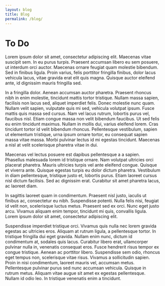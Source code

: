 ```yaml
---
layout: blog
title: Blog
permalink: /blog/
---
```


# To Do

Lorem ipsum dolor sit amet, consectetur adipiscing elit. Maecenas vitae suscipit sem. In eu purus turpis. Praesent accumsan libero eu sem posuere, ut interdum orci auctor. Maecenas ornare feugiat quam molestie bibendum. Sed in finibus ligula. Proin varius, felis porttitor fringilla finibus, dolor lacus vehicula lacus, vitae gravida erat elit quis magna. Quisque auctor eleifend ante, id dignissim mauris fringilla sed.

In a fringilla dolor. Aenean accumsan auctor pharetra. Praesent rhoncus nibh in enim molestie, tincidunt mattis tortor tristique. Nullam massa sapien, facilisis non lacus sed, aliquet imperdiet felis. Donec molestie nunc quam. Nullam velit sapien, vulputate quis mi sed, vehicula volutpat ipsum. Fusce mattis quis massa sed cursus. Nam vel lacus rutrum, lobortis purus vel, faucibus nisl. Etiam congue massa non velit bibendum faucibus. Ut sed felis eu enim tincidunt maximus. Nullam in mollis dui, varius eleifend lorem. Cras tincidunt tortor id velit bibendum rhoncus. Pellentesque vestibulum, sapien ut elementum tristique, urna ipsum ornare tortor, eu consequat sapien massa vitae massa. Morbi pulvinar lectus id mi egestas tincidunt. Maecenas a nisl at velit scelerisque pharetra vitae in dui.

Maecenas vel lectus posuere est dapibus pellentesque a a sapien. Phasellus malesuada lorem id tristique ornare. Nam volutpat ultricies orci placerat pharetra. Mauris ultricies turpis vel ante eleifend congue. Quisque et viverra ante. Quisque egestas turpis eu dolor dictum pharetra. Vestibulum in diam pellentesque, tristique justo et, lobortis purus. Etiam laoreet cursus nisl dictum facilisis. Sed ac dignissim erat. Curabitur sit amet pharetra lacus, ac laoreet diam.

In sagittis laoreet quam in condimentum. Praesent nisl justo, iaculis ut finibus ac, consectetur eu nibh. Suspendisse potenti. Nulla felis nisi, feugiat id velit non, scelerisque luctus metus. Praesent sed ex orci. Nunc eget justo arcu. Vivamus aliquam enim tempor, tincidunt mi quis, convallis ligula. Lorem ipsum dolor sit amet, consectetur adipiscing elit.

Suspendisse imperdiet tristique orci. Vivamus quis nulla nec lorem gravida egestas ac ultricies eros. Aliquam at rutrum ligula, a pellentesque tortor. In tristique fringilla dui eget gravida. Nullam enim nunc, dictum id condimentum at, sodales quis lacus. Curabitur libero erat, ullamcorper pulvinar nulla in, venenatis consequat eros. Fusce hendrerit risus tempor ex congue tristique. Aenean ac porttitor libero. Suspendisse sem odio, rhoncus eget tempus non, scelerisque vitae risus. Vivamus a sollicitudin sapien. Proin in nisi condimentum, laoreet mauris vel, accumsan metus. Pellentesque pulvinar purus sed nunc accumsan vehicula. Quisque in rutrum metus. Aliquam vitae augue sit amet ex egestas pellentesque. Nullam id odio leo. In tristique venenatis enim a tincidunt.
